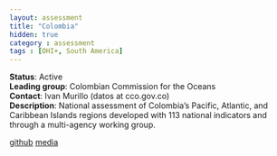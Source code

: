 ```yaml
---
layout: assessment
title: "Colombia"
hidden: true
category : assessment
tags : [OHI+, South America]
---
```


**Status**: Active  
**Leading group**: Colombian Commission for the Oceans  
**Contact**: Ivan Murillo (datos at cco.gov.co)  
**Description**: National assessment of Colombia’s Pacific, Atlantic, and Caribbean Islands regions developed with 113 national indicators and through a multi-agency working group.

<a href="https://github.com/OHI-Science/col" target="_blank">github</a>
<a href="http://www.oceanhealthindex.org/news/colombia-makes-strides-developing-independent-assessment" target="_blank">media</a>
